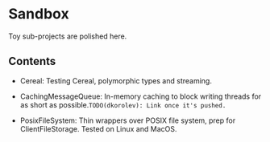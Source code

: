 # Sandbox

Toy sub-projects are polished here.

## Contents

* Cereal: Testing Cereal, polymorphic types and streaming.

* CachingMessageQueue: In-memory caching to block writing threads for as short as possible.```TODO(dkorolev): Link once it's pushed.```

* PosixFileSystem: Thin wrappers over POSIX file system, prep for ClientFileStorage. Tested on Linux and MacOS.
